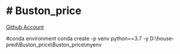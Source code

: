 # # Buston_price

[Github Account](https://github.com/RupaliKhare/Buston_price)

#conda environment
conda create -p venv python==3.7 -y
D:\house-pred\Buston_price\Buston_price\myenv